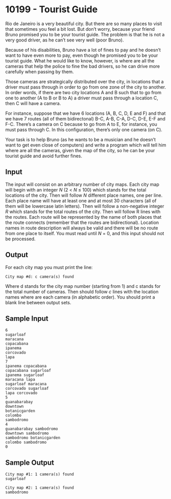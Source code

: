 # 10199 - Tourist Guide

Rio de Janeiro is a very beautiful city. But there are so many places to visit that sometimes you feel
a bit lost. But don’t worry, because your friend Bruno promised you to be your tourist guide. The
problem is that he is not a very good driver, as he can’t see very well (poor Bruno).

Because of his disabilities, Bruno have a lot of fines to pay and he doesn’t want to have even more
to pay, even though he promised you to be your tourist guide. What he would like to know, however,
is where are all the cameras that help the police to fine the bad drivers, so he can drive more carefully
when passing by them.

Those cameras are strategically distributed over the city, in locations that a driver must pass through
in order to go from one zone of the city to another. In order words, if there are two city locations A
and B such that to go from one to another (A to B or B to A) a driver must pass through a location
C, then C will have a camera.

For instance, suppose that we have 6 locations (A, B, C, D, E and F) and that we have 7 routes
(all of them bidirectonal) B-C, A-B, C-A, D-C, D-E, E-F and F-C. There’s a camera on C because to
go from A to E, for instance, you must pass through C. In this configuration, there’s only one camera
(on C).

Your task is to help Bruno (as he wants to be a musician and he doesn’t want to get even close of
computers) and write a program which will tell him where are all the cameras, given the map of the
city, so he can be your tourist guide and avoid further fines.


## Input

The input will consist on an arbitrary number of city maps. Each city map will begin with an integer
*N* (2 < *N* ≤ 100) which stands for the total locations of the city. Then will follow *N* different place
names, one per line. Each place name will have at least one and at most 30 characters (all of them will
be lowercase latin letters). Then will follow a non-negative integer *R* which stands for the total routes
of the city. Then will follow R lines with the routes. Each route will be represented by the name of
both places that the route connects (remember that the routes are bidirectional). Location names in
route description will always be valid and there will be no route from one place to itself. You must
read until *N* = 0, and this input should not be processed.


## Output

For each city map you must print the line:

```
City map #d: c camera(s) found
```

Where d stands for the city map number (starting from 1) and c stands for the total number of
cameras. Then should follow *c* lines with the location names where are each camera (in alphabetic
order). You should print a blank line between output sets.


## Sample Input

```
6
sugarloaf
maracana
copacabana
ipanema
corcovado
lapa
7
ipanema copacabana
copacabana sugarloaf
ipanema sugarloaf
maracana lapa
sugarloaf maracana
corcovado sugarloaf
lapa corcovado
5
guanabarabay
downtown
botanicgarden
colombo
sambodromo
4
guanabarabay sambodromo
downtown sambodromo
sambodromo botanicgarden
colombo sambodromo
0
```


## Sample Output

```
City map #1: 1 camera(s) found
sugarloaf

City map #2: 1 camera(s) found
sambodromo
```
